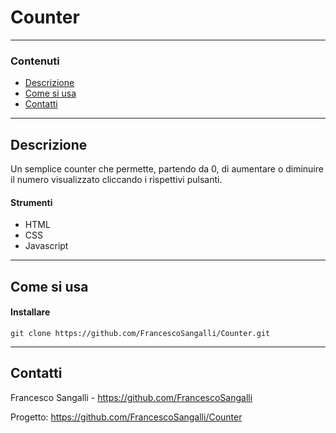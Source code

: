 # **Counter**

---

### Contenuti

- [Descrizione](#descrizione)
- [Come si usa](#come-si-usa)
- [Contatti](#contatti)

---

## Descrizione

Un semplice counter che permette, partendo da 0, di aumentare o diminuire il numero visualizzato cliccando i rispettivi pulsanti.

#### Strumenti

- HTML
- CSS
- Javascript

---

## Come si usa

#### Installare

`git clone https://github.com/FrancescoSangalli/Counter.git`

---

## Contatti

Francesco Sangalli - <https://github.com/FrancescoSangalli>

Progetto: <https://github.com/FrancescoSangalli/Counter>
